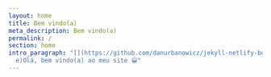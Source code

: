 ```yaml
---
layout: home
title: Bem vindo(a)
meta_description: Bem vindo(a)
permalink: /
section: home
intro_paragraph: "[](https://github.com/danurbanowicz/jekyll-netlify-boilerplat\
  e)Olá, bem vindo(a) ao meu site 😀"
---
```

<audio autoplay="autoplay">
<source src="1468285242-481817.mp3" type="audio/mp3" />
seu navegador não suporta HTML5
</audio>
